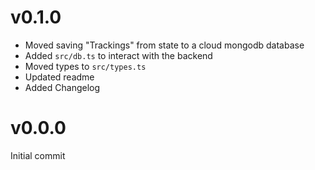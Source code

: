 # v0.1.0

- Moved saving "Trackings" from state to a cloud mongodb database
- Added `src/db.ts` to interact with the backend
- Moved types to `src/types.ts`
- Updated readme
- Added Changelog

# v0.0.0

Initial commit
